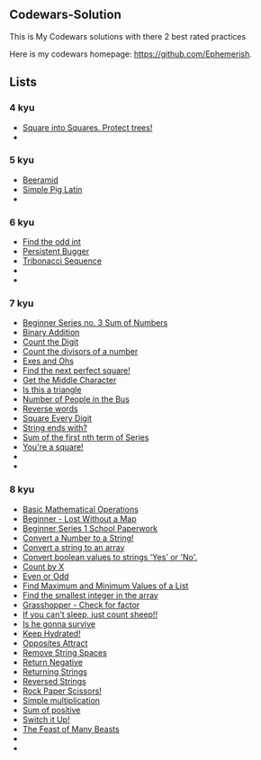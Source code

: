 ## Codewars-Solution
This is My Codewars solutions with there 2 best rated practices

Here is my codewars homepage: https://github.com/Ephemerish.

## Lists
### 4 kyu
* [Square into Squares. Protect trees!](4-kyu/Square-into-Squares.-Protect-trees!.md)
* [](4-kyu/.md)

### 5 kyu
* [Beeramid](5-kyu/Beeramid.md)
* [Simple Pig Latin](5-kyu/Simple-Pig-Latin.md)
* [](5-kyu/.md)

### 6 kyu
* [Find the odd int](6-kyu/Find-the-odd-int.md)
* [Persistent Bugger](6-kyu/Persistent-Bugger.md)
* [Tribonacci Sequence](6-kyu/Tribonacci-Sequence.md)
* [](6-kyu/.md)
* [](6-kyu/.md)

### 7 kyu
* [Beginner Series no. 3 Sum of Numbers](7-kyu/Beginner-Series-no.-3-Sum-of-Numbers.md)
* [Binary Addition](7-kyu/Binary-Addition.md)
* [Count the Digit](7-kyu/Count-the-Digit.md)
* [Count the divisors of a number](7-kyu/Count-the-divisors-of-a-number)
* [Exes and Ohs](7-kyu/Exes-and-Ohs.md)
* [Find the next perfect square!](7-kyu/Find-the-next-perfect-square!.md)
* [Get the Middle Character](7-kyu/Get-the-Middle-Character.md)
* [Is this a triangle](7-kyu/Is-this-a-triangle.md)
 * [Number of People in the Bus](7-kyu/Number-of-People-in-the-Bus.md)
* [Reverse words](7-kyu/Reverse-words.md)
* [Square Every Digit](7-kyu/Square-Every-Digit.md)
* [String ends with?](7-kyu/String-ends-with.md)
* [Sum of the first nth term of Series](7-kyu/Sum-of-the-first-nth-term-of-Series.md)
* [You're a square!](7-kyu/You're-a-square!.md)
* [](7-kyu/.md)
* [](7-kyu/.md)

### 8 kyu
* [Basic Mathematical Operations](8-kyu/Basic-Mathematical-Operations.md)
* [Beginner - Lost Without a Map](8-kyu/Beginner-Lost-Without-a-Map.md)
* [Beginner Series 1 School Paperwork](8-kyu/Beginner-Lost-Without-a-Map.md)
* [Convert a Number to a String!](8-kyu/Convert-a-Number-to-a-String!.md)
* [Convert a string to an array](8-kyu/Convert-a-string-to-an-array.md)
* [Convert boolean values to strings 'Yes' or 'No'.](8-kyu/Convert-boolean-values-to-strings-'Yes'-or-'No'.md)
* [Count by X](8-kyu/Count-by-X.md)
* [Even or Odd](8-kyu/Even-or-Odd.md)
* [Find Maximum and Minimum Values of a List](8-kyu/Find-Maximum-and-Minimum-Values-of-a-List.md)
* [Find the smallest integer in the array](8-kyu/Find-the-smallest-integer-in-the-array.md)
* [Grasshopper - Check for factor](8-kyu/Grasshopper-Check-for-factor.md)
* [If you can't sleep, just count sheep!!](8-kyu/If-you-can't-sleep,-just-count-sheep!!.md)
* [Is he gonna survive](8-kyu/Is-he-gonna-survive.md)
* [Keep Hydrated!](8-kyu/Keep-Hydrated!.md)
* [Opposites Attract](8-kyu/Opposites-Attract.md)
* [Remove String Spaces](8-kyu/Remove-String-Spaces.md)
* [Return Negative](8-kyu/Return-Negative.md)
* [Returning Strings](8-kyu/Returning-Strings.md)
* [Reversed Strings](8-kyu/Reversed-Strings.md)
* [Rock Paper Scissors!](8-kyu/Rock-Paper-Scissors!.md)
* [Simple multiplication](8-kyu/Simple-multiplication.md)
* [Sum of positive](8-kyu/Sum-of-positive.md)
* [Switch it Up!](8-kyu/Switch-it-Up!.md)
* [The Feast of Many Beasts](8-kyu/The-Feast-of-Many-Beasts.md)
* [](8-kyu/.md)
* [](8-kyu/.md)

